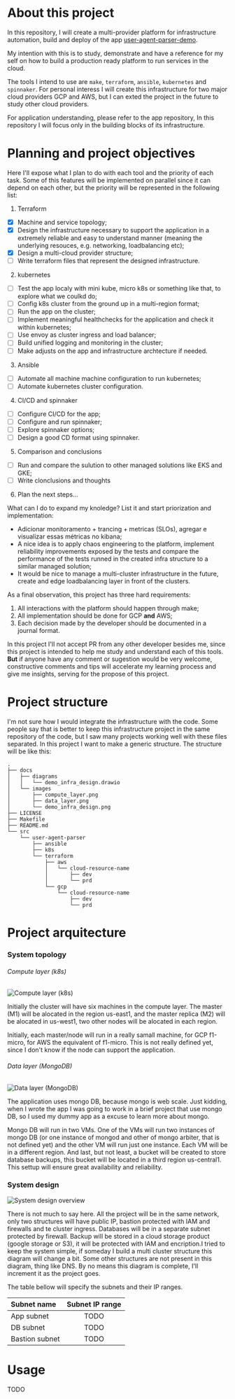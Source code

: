 # About this project

In this repository, I will create a multi-provider platform for infrastructure automation, build and deploy of the app [user-agent-parser-demo](https://github.com/lucastt/useragent-parser-demo).

My intention with this is to study, demonstrate and have a reference for my self on how to build a production ready platform to run services in the cloud.

The tools I intend to use are `make`, `terraform`, `ansible`, `kubernetes` and `spinnaker`. For personal interess I will create this infrastructure for two major cloud providers GCP and AWS, but I can exted the project in the future to study other cloud providers.

For application understanding, please refer to the app repository, In this repository I will focus only in the building blocks of its infrastructure.

# Planning and project objectives

Here I'll expose what I plan to do with each tool and the priority of each task. Some of this features will be implemented on parallel since it can depend on each other, but the priority will be represented in the following list:

1. Terraform

  - [x] Machine and service topology;
  - [x] Design the infrastructure necessary to support the application in a extremely reliable and easy to understand manner (meaning the underlying resouces, e.g. networking, loadbalancing etc);
  - [x] Design a multi-cloud provider structure;
  - [ ] Write terraform files that represent the designed infrastructure.
  
2. kubernetes

  - [ ] Test the app localy with mini kube, micro k8s or something like that, to explore what we coulkd do;
  - [ ] Config k8s cluster from the ground up in a multi-region format;
  - [ ] Run the app on the cluster;
  - [ ] Implement meaningful healthchecks for the application and check it within kubernetes;
  - [ ] Use envoy as cluster ingress and load balancer;
  - [ ] Build unified logging and monitoring in the cluster;
  - [ ] Make adjusts on the app and infrastructure archtecture if needed.
  
3. Ansible

  - [ ] Automate all machine machine configuration to run kubernetes;
  - [ ] Automate kubernetes cluster configuration.
  
4. CI/CD and spinnaker

  - [ ] Configure CI/CD for the app;
  - [ ] Configure and run spinnaker;
  - [ ] Explore spinnaker options;
  - [ ] Design a good CD format using spinnaker.
  
5. Comparison and conclusions

  - [ ] Run and compare the sulution to other managed solutions like EKS and GKE;
  - [ ] Write clonclusions and thoughts
  
6. Plan the next steps...

What can I do to expand my knoledge? List it and start priorization and implementation:
  - Adicionar monitoramento + trancing + metricas (SLOs), agregar e visualizar essas métricas no kibana;
  - A nice idea is to apply chaos engineering to the platform, implement reliability improvements exposed by the tests and compare the performance of the tests runned in the created infra structure to a similar managed solution;
  - It would be nice to manage a multi-cluster infrastructure in the future, create and edge loadbalancing layer in front of the clusters.
  
  
As a final observation, this project has three hard requirements:

1. All interactions with the platform should happen through make;
2. All implementation should be done for GCP **and** AWS;
3. Each decision made by the developer should be documented in a journal format.


In this project I'll not accept PR from any other developer besides me, since this project is intended to help me study and understand each of this tools. **But** if anyone have any comment or sugestion would be very welcome, constructive comments and tips will accelerate my learning process and give me insights, serving for the propose of this project.

# Project structure

I'm not sure how I would integrate the infrastructure with the code. Some people say that is better to keep this infrastructure project in the same repository of the code, but I saw many projects working well with these files separated. In this project I want to make a generic structure. The structure will be like this:

```
.
├── docs
│   ├── diagrams
│   │   └── demo_infra_design.drawio
│   └── images
│       ├── compute_layer.png
│       ├── data_layer.png
│       └── demo_infra_design.png
├── LICENSE
├── Makefile
├── README.md
└── src
    └── user-agent-parser
        ├── ansible
        ├── k8s
        └── terraform
            ├── aws
            │   └── cloud-resource-name
            │       ├── dev
            │       └── prd
            └── gcp
                └── cloud-resource-name
                    ├── dev
                    └── prd
```


# Project arquitecture

### System topology

###### Compute layer (k8s)
![Compute layer (k8s)](docs/images/compute_layer.png?raw=true "")

Initially the cluster will have six machines in the compute layer. The master (M1) will be alocated in the region us-east1, and the master replica (M2) will be alocated in us-west1, two other nodes will be alocated in each region.

Initially, each master/node will run in a really samall machine, for GCP f1-micro, for AWS the equivalent of f1-micro. This is not really defined yet, since I don't know if the node can support the application.


###### Data layer (MongoDB)

![Data layer (MongoDB)](docs/images/data_layer.png?raw=true "Data layer (MongoDB)")
  
The application uses mongo DB, because mongo is web scale. Just kidding, when I wrote the app I was going to work in a brief project that use mongo DB, so I used my dummy app as a excuse to learn more about mongo.

Mongo DB will run in two VMs. One of the VMs will run two instances of mongo DB (or one instance of mongod and other of mongo arbiter, that is not defined yet) and the other VM will run just one instance. Each VM will be in a different region. And last, but not least, a bucket will be created to store database backups, this bucket will be located in a third region us-central1. This settup will ensure great availability and reliability.

### System design

![System design overview](docs/images/demo_infra_design.png?raw=true "System design overview")

There is not much to say here. All the project will be in the same network, only two structures will have public IP, bastion protected with IAM and firewalls and te cluster ingress. Databases will be in a separate subnet protected by firewall. Backup will be stored in a cloud storage product (google storage or S3), it will be protected with IAM and encription.I tried to keep the system simple, if someday I build a multi cluster structure  this diagram will change a bit. Some other structures are not present in this diagram, thing like DNS. By no means this diagram is complete, I'll increment it as the project goes.

The table bellow will specify the subnets and their IP ranges.

| Subnet name    | Subnet IP range |
| :------------- | :----------:    |
| App subnet     | TODO            |
| DB subnet      | TODO            |
| Bastion subnet | TODO            |


# Usage

TODO
